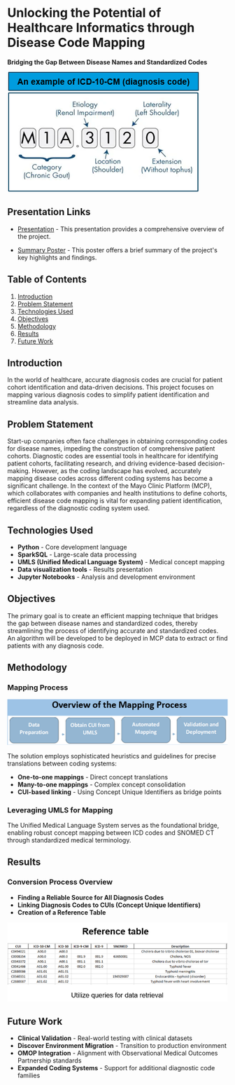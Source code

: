 # Unlocking the Potential of Healthcare Informatics through Disease Code Mapping

**Bridging the Gap Between Disease Names and Standardized Codes**

![Introduction](images/Intro.png)

## Presentation Links
- [Presentation](documentation/MayoClinic_StaffMeeting_Presentation.pptx) - This presentation provides a comprehensive overview of the project.

- [Summary Poster](documentation/Summary_Poster.pptx) - This poster offers a brief summary of the project's key highlights and findings.

## Table of Contents
1. [Introduction](#introduction)
2. [Problem Statement](#problem-statement)
3. [Technologies Used](#technologies-used)
4. [Objectives](#objectives)
5. [Methodology](#methodology)
6. [Results](#results)
7. [Future Work](#future-work)

## Introduction
In the world of healthcare, accurate diagnosis codes are crucial for patient cohort identification and data-driven decisions. This project focuses on mapping various diagnosis codes to simplify patient identification and streamline data analysis.

## Problem Statement
Start-up companies often face challenges in obtaining corresponding codes for disease names, impeding the construction of comprehensive patient cohorts. Diagnostic codes are essential tools in healthcare for identifying patient cohorts, facilitating research, and driving evidence-based decision-making. However, as the coding landscape has evolved, accurately mapping disease codes across different coding systems has become a significant challenge. In the context of the Mayo Clinic Platform (MCP), which collaborates with companies and health institutions to define cohorts, efficient disease code mapping is vital for expanding patient identification, regardless of the diagnostic coding system used.

## Technologies Used

- **Python** - Core development language
- **SparkSQL** - Large-scale data processing
- **UMLS (Unified Medical Language System)** - Medical concept mapping
- **Data visualization tools** - Results presentation
- **Jupyter Notebooks** - Analysis and development environment

## Objectives
The primary goal is to create an efficient mapping technique that bridges the gap between disease names and standardized codes, thereby streamlining the process of identifying accurate and standardized codes. An algorithm will be developed to be deployed in MCP data to extract or find patients with any diagnosis code.

## Methodology
### Mapping Process
![Mapping Process](images/Mapping-process.png)

The solution employs sophisticated heuristics and guidelines for precise translations between coding systems:

- **One-to-one mappings** - Direct concept translations
- **Many-to-one mappings** - Complex concept consolidation
- **CUI-based linking** - Using Concept Unique Identifiers as bridge points

### Leveraging UMLS for Mapping
The Unified Medical Language System serves as the foundational bridge, enabling robust concept mapping between ICD codes and SNOMED CT through standardized medical terminology.

## Results
### Conversion Process Overview
- **Finding a Reliable Source for All Diagnosis Codes**
- **Linking Diagnosis Codes to CUIs (Concept Unique Identifiers)**
- **Creation of a Reference Table**

![Conversion Process](images/Conversion-process.png)

## Future Work

- **Clinical Validation** - Real-world testing with clinical datasets
- **Discover Environment Migration** - Transition to production environment
- **OMOP Integration** - Alignment with Observational Medical Outcomes Partnership standards
- **Expanded Coding Systems** - Support for additional diagnostic code families
